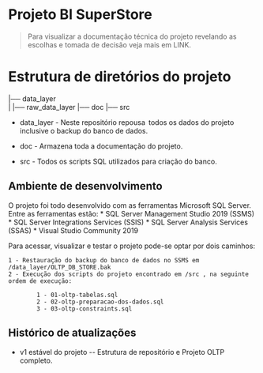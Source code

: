 # Projeto BI SuperStore
> Para visualizar a documentação técnica  do projeto revelando as escolhas e tomada de decisão veja mais em LINK. 




# Estrutura de diretórios do projeto


|── data_layer                                         
|      |──  raw_data_layer
|── doc
|── src


*  data_layer - Neste repositório repousa todos os dados do projeto inclusive o backup do banco de dados. 

*  doc - Armazena toda a documentação do projeto.

*  src - Todos os scripts SQL utilizados para criação do banco.


## Ambiente de desenvolvimento 

O projeto foi todo desenvolvido com as ferramentas Microsoft SQL Server. Entre as ferramentas estão:
    * SQL Server Management Studio 2019 (SSMS)
    * SQL Server Integrations Services (SSIS)
    * SQL Server Analysis Services (SSAS)
    * Visual Studio Community 2019


Para acessar, visualizar e testar o projeto pode-se optar por dois caminhos:

    1 - Restauração do backup do banco de dados no SSMS em /data_layer/OLTP_DB_STORE.bak 
    2 - Execução dos scripts do projeto encontrado em /src , na seguinte ordem de execução:

            1 - 01-oltp-tabelas.sql
            2 - 02-oltp-preparacao-dos-dados.sql
            3 - 03-oltp-constraints.sql


## Histórico de atualizações

* <feat> v1 estável do projeto
      --  Estrutura de repositório e Projeto OLTP completo.
